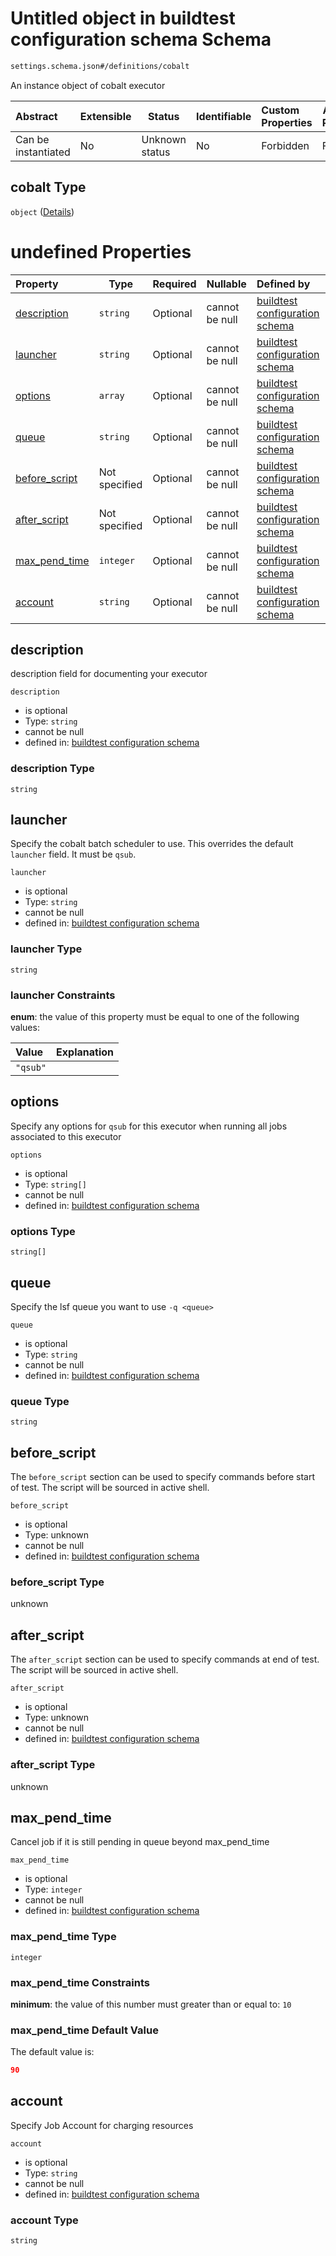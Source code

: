 # Untitled object in buildtest configuration schema Schema

```txt
settings.schema.json#/definitions/cobalt
```

An instance object of cobalt executor


| Abstract            | Extensible | Status         | Identifiable | Custom Properties | Additional Properties | Access Restrictions | Defined In                                                                   |
| :------------------ | ---------- | -------------- | ------------ | :---------------- | --------------------- | ------------------- | ---------------------------------------------------------------------------- |
| Can be instantiated | No         | Unknown status | No           | Forbidden         | Forbidden             | none                | [settings.schema.json\*](../out/settings.schema.json "open original schema") |

## cobalt Type

`object` ([Details](settings-definitions-cobalt.md))

# undefined Properties

| Property                        | Type          | Required | Nullable       | Defined by                                                                                                                                                    |
| :------------------------------ | ------------- | -------- | -------------- | :------------------------------------------------------------------------------------------------------------------------------------------------------------ |
| [description](#description)     | `string`      | Optional | cannot be null | [buildtest configuration schema](settings-definitions-cobalt-properties-description.md "settings.schema.json#/definitions/cobalt/properties/description")     |
| [launcher](#launcher)           | `string`      | Optional | cannot be null | [buildtest configuration schema](settings-definitions-cobalt-properties-launcher.md "settings.schema.json#/definitions/cobalt/properties/launcher")           |
| [options](#options)             | `array`       | Optional | cannot be null | [buildtest configuration schema](settings-definitions-cobalt-properties-options.md "settings.schema.json#/definitions/cobalt/properties/options")             |
| [queue](#queue)                 | `string`      | Optional | cannot be null | [buildtest configuration schema](settings-definitions-cobalt-properties-queue.md "settings.schema.json#/definitions/cobalt/properties/queue")                 |
| [before_script](#before_script) | Not specified | Optional | cannot be null | [buildtest configuration schema](settings-definitions-cobalt-properties-before_script.md "settings.schema.json#/definitions/cobalt/properties/before_script") |
| [after_script](#after_script)   | Not specified | Optional | cannot be null | [buildtest configuration schema](settings-definitions-cobalt-properties-after_script.md "settings.schema.json#/definitions/cobalt/properties/after_script")   |
| [max_pend_time](#max_pend_time) | `integer`     | Optional | cannot be null | [buildtest configuration schema](settings-definitions-max_pend_time.md "settings.schema.json#/definitions/cobalt/properties/max_pend_time")                   |
| [account](#account)             | `string`      | Optional | cannot be null | [buildtest configuration schema](settings-definitions-account.md "settings.schema.json#/definitions/cobalt/properties/account")                               |

## description

description field for documenting your executor


`description`

-   is optional
-   Type: `string`
-   cannot be null
-   defined in: [buildtest configuration schema](settings-definitions-cobalt-properties-description.md "settings.schema.json#/definitions/cobalt/properties/description")

### description Type

`string`

## launcher

Specify the cobalt batch scheduler to use. This overrides the default `launcher` field. It must be `qsub`. 


`launcher`

-   is optional
-   Type: `string`
-   cannot be null
-   defined in: [buildtest configuration schema](settings-definitions-cobalt-properties-launcher.md "settings.schema.json#/definitions/cobalt/properties/launcher")

### launcher Type

`string`

### launcher Constraints

**enum**: the value of this property must be equal to one of the following values:

| Value    | Explanation |
| :------- | ----------- |
| `"qsub"` |             |

## options

Specify any options for `qsub` for this executor when running all jobs associated to this executor


`options`

-   is optional
-   Type: `string[]`
-   cannot be null
-   defined in: [buildtest configuration schema](settings-definitions-cobalt-properties-options.md "settings.schema.json#/definitions/cobalt/properties/options")

### options Type

`string[]`

## queue

Specify the lsf queue you want to use `-q <queue>`


`queue`

-   is optional
-   Type: `string`
-   cannot be null
-   defined in: [buildtest configuration schema](settings-definitions-cobalt-properties-queue.md "settings.schema.json#/definitions/cobalt/properties/queue")

### queue Type

`string`

## before_script

The `before_script` section can be used to specify commands before start of test. The script will be sourced in active shell.


`before_script`

-   is optional
-   Type: unknown
-   cannot be null
-   defined in: [buildtest configuration schema](settings-definitions-cobalt-properties-before_script.md "settings.schema.json#/definitions/cobalt/properties/before_script")

### before_script Type

unknown

## after_script

The `after_script` section can be used to specify commands at end of test. The script will be sourced in active shell.


`after_script`

-   is optional
-   Type: unknown
-   cannot be null
-   defined in: [buildtest configuration schema](settings-definitions-cobalt-properties-after_script.md "settings.schema.json#/definitions/cobalt/properties/after_script")

### after_script Type

unknown

## max_pend_time

Cancel job if it is still pending in queue beyond max_pend_time


`max_pend_time`

-   is optional
-   Type: `integer`
-   cannot be null
-   defined in: [buildtest configuration schema](settings-definitions-max_pend_time.md "settings.schema.json#/definitions/cobalt/properties/max_pend_time")

### max_pend_time Type

`integer`

### max_pend_time Constraints

**minimum**: the value of this number must greater than or equal to: `10`

### max_pend_time Default Value

The default value is:

```json
90
```

## account

Specify Job Account for charging resources


`account`

-   is optional
-   Type: `string`
-   cannot be null
-   defined in: [buildtest configuration schema](settings-definitions-account.md "settings.schema.json#/definitions/cobalt/properties/account")

### account Type

`string`
